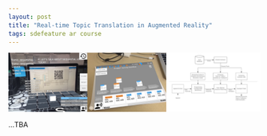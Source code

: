 ```yaml
---
layout: post
title: "Real-time Topic Translation in Augmented Reality"
tags: sdefeature ar course
---
```


![AR Data Visualization](/assets/img/dv2.png) 

...TBA